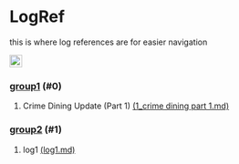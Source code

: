 # LogRef

this is where log references are for easier navigation<br>

<img height=22 src="https://github.com/Rats-United/HOME-update-log/actions/workflows/logref.yml/badge.svg" alt="publish">

### [group1](https://github.com/Rats-United/HOME-update-log/tree/main/logs/group1) (#0)

1. Crime Dining Update (Part 1) [(1_crime dining part 1.md)](https://github.com/Rats-United/HOME-update-log/blob/main/logs/group1/1_crime%20dining%20part%201.md) 

### [group2](https://github.com/Rats-United/HOME-update-log/tree/main/logs/group2) (#1)

1. log1 [(log1.md)](https://github.com/Rats-United/HOME-update-log/blob/main/logs/group2/log1.md) 